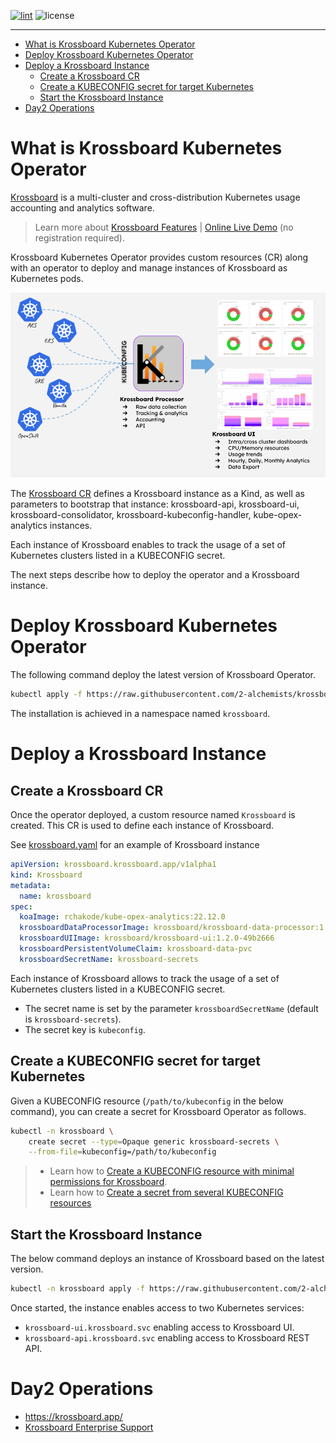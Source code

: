 [![lint](https://img.shields.io/github/actions/workflow/status/2-alchemists/krossboard-kubernetes-operator/lint.yml?label=Lint&style=for-the-badge&logo=github)](https://github.com/2-alchemists/krossboard-kubernetes-operator/actions/workflows/lint.yml)
![license](https://img.shields.io/github/license/2-alchemists/krossboard-kubernetes-operator.svg?label=License&style=for-the-badge)

---

<!-- vscode-markdown-toc -->
- [What is Krossboard Kubernetes Operator](#what-is-krossboard-kubernetes-operator)
- [Deploy Krossboard Kubernetes Operator](#deploy-krossboard-kubernetes-operator)
- [Deploy a Krossboard Instance](#deploy-a-krossboard-instance)
  - [Create a Krossboard CR](#create-a-krossboard-cr)
  - [Create a KUBECONFIG secret for target Kubernetes](#create-a-kubeconfig-secret-for-target-kubernetes)
  - [Start the Krossboard Instance](#start-the-krossboard-instance)
- [Day2 Operations](#day2-operations)

<!-- vscode-markdown-toc-config
	numbering=false
	autoSave=true
	/vscode-markdown-toc-config -->
<!-- /vscode-markdown-toc -->

# What is Krossboard Kubernetes Operator

[Krossboard](https://www.krossboard.app/) is a multi-cluster and cross-distribution Kubernetes usage accounting and analytics software. 

> Learn more about [Krossboard Features](./docs/what-is-krossboard.md) | [Online Live Demo](http://34.28.205.255/) (no registration required).

Krossboard Kubernetes Operator provides custom resources (CR) along with an operator to deploy and manage instances of Krossboard as Kubernetes pods.

![](krossboard-architecture-overview.png)


The [Krossboard CR](https://raw.githubusercontent.com/2-alchemists/krossboard-kubernetes-operator/main/config/releases/latest/krossboard/krossboard-kubernetes-operator.yaml) defines a Krossboard instance as a Kind, as well as parameters to bootstrap that instance: krossboard-api, krossboard-ui, krossboard-consolidator, krossboard-kubeconfig-handler, kube-opex-analytics instances.

Each instance of Krossboard enables to track the usage of a set of Kubernetes clusters listed in a KUBECONFIG secret.

The next steps describe how to deploy the operator and a Krossboard instance.

# <a name='DeployKrossboardOperator'></a>Deploy Krossboard Kubernetes Operator
The following command deploy the latest version of Krossboard Operator.

```bash
kubectl apply -f https://raw.githubusercontent.com/2-alchemists/krossboard-kubernetes-operator/main/config/releases/latest/krossboard/krossboard-kubernetes-operator.yaml
```

The installation is achieved in a namespace named `krossboard`.


# <a name='DeployaKrossboardInstance'></a>Deploy a Krossboard Instance

## <a name='CreateaKrossboardCR'></a>Create a Krossboard CR

Once the operator deployed, a custom resource named `Krossboard` is created. This CR is used to define each instance of Krossboard.

See [krossboard.yaml](https://github.com/2-alchemists/krossboard-kubernetes-operator/blob/main/config/releases/latest/krossboard/krossboard.yaml) for an example of Krossboard instance 

```yaml
apiVersion: krossboard.krossboard.app/v1alpha1
kind: Krossboard
metadata:
  name: krossboard
spec:
  koaImage: rchakode/kube-opex-analytics:22.12.0
  krossboardDataProcessorImage: krossboard/krossboard-data-processor:1.3.0
  krossboardUIImage: krossboard/krossboard-ui:1.2.0-49b2666
  krossboardPersistentVolumeClaim: krossboard-data-pvc
  krossboardSecretName: krossboard-secrets
```

Each instance of Krossboard allows to track the usage of a set of Kubernetes clusters listed in a KUBECONFIG secret. 

* The secret name is set by the parameter `krossboardSecretName` (default is `krossboard-secrets`).
* The secret key is `kubeconfig`. 

## <a name='CreateaKUBECONFIGsecretfortargetKubernetes'></a>Create a KUBECONFIG secret for target Kubernetes
Given a KUBECONFIG resource (`/path/to/kubeconfig` in the below command), you can create a secret for Krossboard Operator as follows. 

```bash
kubectl -n krossboard \
    create secret --type=Opaque generic krossboard-secrets \
    --from-file=kubeconfig=/path/to/kubeconfig
```

> * Learn how to [Create a KUBECONFIG resource with minimal permissions for Krossboard](./docs/create-kubeconfig-with-minimal-permissions.md).
> * Learn how to [Create a secret from several KUBECONFIG resources](./docs/create-kubeconfig-secret.md)


## <a name='StarttheKrossboardInstance'></a>Start the Krossboard Instance
The below command deploys an instance of Krossboard based on the latest version.

```bash
kubectl -n krossboard apply -f https://raw.githubusercontent.com/2-alchemists/krossboard-kubernetes-operator/main/config/releases/latest/krossboard/krossboard-deployment.yaml
```

Once started, the instance enables access to two Kubernetes services:

* `krossboard-ui.krossboard.svc` enabling access to Krossboard UI.
* `krossboard-api.krossboard.svc` enabling access to Krossboard REST API.

# Day2 Operations

* https://krossboard.app/
* [Krossboard Enterprise Support](https://krossboard.app/#pricing) 
